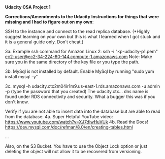 **Udacity CSA Project 1**

**Corrections/Amendments to the Udacity Instructions for things that were missing and I had to figure out on my own:**

SSH to the instance and connect to the read replica database. (*Highly suggest learning on your own but this is what I learned when I got stuck and it is a general guide only. Don't cheat.)

3a. Example ssh command for Amazon Linux 2: ssh -i "kp-udacity-p1.pem" ec2-user@ec2-34-224-80-144.compute-1.amazonaws.com Note: Make sure you in the same directory of the key file or you type the path.

3b. MySql is not installed by default. Enable MySql by running "sudo yum install mysql -y"

3c. mysql -h udacity.ctx2m04ir1m9.us-east-1.rds.amazonaws.com -u admin -p (type the password that you created) The udacity.ctx... dns name is found under RDS connectivity and security. What a bugger this was if you don't know.

Verify if you are not able to insert data into the database but are able to read from the database. 4a. Super Helpful YouTube video: https://www.youtube.com/watch?v=XJ7dlwHuVUk 4b. Read the Docs! https://dev.mysql.com/doc/refman/8.0/en/creating-tables.html

...

Also, on the S3 Bucket. You have to use the Object Lock option or just deleting the object will not allow it to be recovered from versioning.
